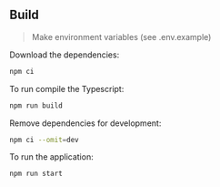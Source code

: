 ## Build

> Make environment variables (see .env.example)

Download the dependencies:

```bash
npm ci
```

To run compile the Typescript:

```bash
npm run build
```

Remove dependencies for development:

```bash
npm ci --omit=dev
```

To run the application:

```bash
npm run start
```
